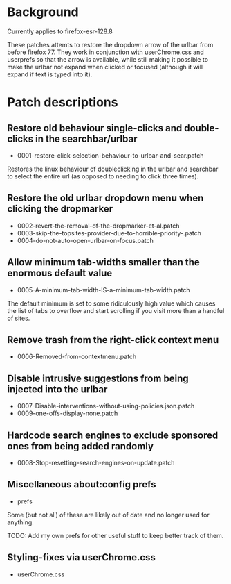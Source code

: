 # Background

Currently applies to firefox-esr-128.8

These patches attemts to restore the dropdown arrow of the urlbar from
before firefox 77. They work in conjunction with userChrome.css and userprefs
so that the arrow is available, while still making it possible to make the
urlbar not expand when clicked or focused (although it will expand if text
is typed into it).

# Patch descriptions

## Restore old behaviour single-clicks and double-clicks in the searchbar/urlbar

* 0001-restore-click-selection-behaviour-to-urlbar-and-sear.patch

Restores the linux behaviour of doubleclicking in the urlbar and searchbar
to select the entire url (as opposed to needing to click three times).

## Restore the old urlbar dropdown menu when clicking the dropmarker

* 0002-revert-the-removal-of-the-dropmarker-et-al.patch
* 0003-skip-the-topsites-provider-due-to-horrible-priority-.patch
* 0004-do-not-auto-open-urlbar-on-focus.patch

## Allow minimum tab-widths smaller than the enormous default value

* 0005-A-minimum-tab-width-IS-a-minimum-tab-width.patch

The default minimum is set to some ridiculously high value which causes
the list of tabs to overflow and start scrolling if you visit more than
a handful of sites.

## Remove trash from the right-click context menu

* 0006-Removed-from-contextmenu.patch

## Disable intrusive suggestions from being injected into the urlbar

* 0007-Disable-interventions-without-using-policies.json.patch
* 0009-one-offs-display-none.patch

## Hardcode search engines to exclude sponsored ones from being added randomly

* 0008-Stop-resetting-search-engines-on-update.patch

## Miscellaneous about:config prefs

* prefs

Some (but not all) of these are likely out of date and no longer used for anything.

TODO: Add my own prefs for other useful stuff to keep better track of them.

## Styling-fixes via userChrome.css

* userChrome.css 
